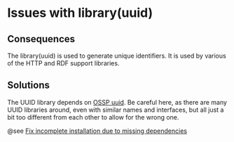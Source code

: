# Issues with library(uuid)

## Consequences

The library(uuid) is used to generate unique identifiers. It is used by
various of the HTTP and RDF support libraries.

## Solutions

The UUID library depends on [OSSP
uuid](http://www.ossp.org/pkg/lib/uuid/). Be careful here, as there are
many UUID libraries around, even with similar names and interfaces, but
all just a bit too different from each other to allow for the wrong one.

@see [Fix incomplete installation due to missing dependencies](<RebuildAfterDevLib.txt>)

